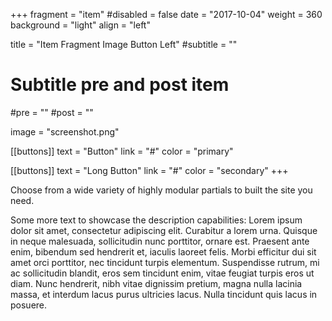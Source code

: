 +++
fragment = "item"
#disabled = false
date = "2017-10-04"
weight = 360
background = "light"
align = "left"

title = "Item Fragment Image Button Left"
#subtitle = ""

# Subtitle pre and post item
#pre = ""
#post = ""

image = "screenshot.png"

[[buttons]]
  text = "Button"
  link = "#"
  color = "primary"

[[buttons]]
  text = "Long Button"
  link = "#"
  color = "secondary"
+++

Choose from a wide variety of highly modular partials to built the site you need.

Some more text to showcase the description capabilities:
Lorem ipsum dolor sit amet, consectetur adipiscing elit.
Curabitur a lorem urna.
Quisque in neque malesuada, sollicitudin nunc porttitor, ornare est.
Praesent ante enim, bibendum sed hendrerit et, iaculis laoreet felis.
Morbi efficitur dui sit amet orci porttitor, nec tincidunt turpis elementum.
Suspendisse rutrum, mi ac sollicitudin blandit, eros sem tincidunt enim, vitae feugiat turpis eros ut diam.
Nunc hendrerit, nibh vitae dignissim pretium, magna nulla lacinia massa, et interdum lacus purus ultricies lacus.
Nulla tincidunt quis lacus in posuere.
